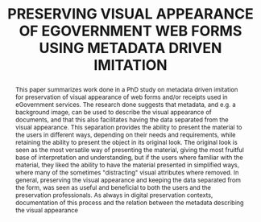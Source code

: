 ---
abstract: 'This paper summarizes work done in a PhD study on

  metadata driven imitation for preservation of visual

  appearance of web forms and/or receipts used in

  eGovernment services. The research done suggests that

  metadata, and e.g. a background image, can be used to

  describe the visual appearance of documents, and that

  this also facilitates having the data separated from the

  visual appearance. This separation provides the ability

  to present the material to the users in different ways,

  depending on their needs and requirements, while

  retaining the ability to present the object in its original

  look. The original look is seen as the most versatile way

  of presenting the material, giving the most fruitful base

  of interpretation and understanding, but if the users

  where familiar with the material, they liked the ability to

  have the material presented in simplified ways, where

  many of the sometimes "distracting" visual attributes

  where removed. In general, preserving the visual

  appearance and keeping the data separated from the

  form, was seen as useful and beneficial to both the users

  and the preservation professionals. As always in digital

  preservation contexts, documentation of this process

  and the relation between the metadata describing the

  visual appearance'
creators:
- Nilsson, Jörgen
date: null
document_url: https://services.phaidra.univie.ac.at/api/object/o:185506/download
grand_parent: iPRES
institutions: []
keywords: []
landing_page_url: https://phaidra.univie.ac.at/o:185506
language: eng
layout: publication
license: CC BY-SA 2.0 AT
notes_url: null
parent: iPRES 2010
publication_type: paper
size: 41010
slides_url: null
source_name: iPRES
title: PRESERVING VISUAL APPEARANCE OF EGOVERNMENT  WEB FORMS USING METADATA  DRIVEN
  IMITATION
year: 2010
---